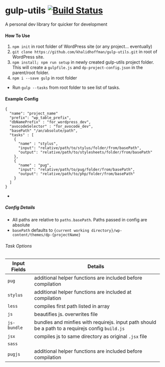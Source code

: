# gulp-utils [![Build Status](https://travis-ci.org/khalidhoffman/gulp-utils.svg?branch=master)](https://travis-ci.org/khalidhoffman/gulp-utils)
A personal dev library for quicker for development

#### How To Use
1. `npm init` in root folder of WordPress site (or any project... eventually)
2. `git clone https://github.com/khalidhoffman/gulp-utils.git` in root of WordPress site. 
3. `npm install; npm run setup` in newly created gulp-utils project folder. This will create a `gulpfile.js` and `dp-project-config.json` in the parent/root folder.
4. `npm i --save gulp` in root folder

* Run `gulp --tasks` from root folder to see list of tasks.
 
#### Example Config
```
{
  "name": "project_name"
  "prefix": "wp_table_prefix",
  "dbNamePrefix" : "for_wordpress_dev",
  "avocodeSelector" : "for_avocode_dev",
  "basePath" "/an/absolute/path",
  "tasks" : [
    {
      "name" : "stylus",
      "input": "relative/path/to/stylus/folder/from/basePath",
      "output": "relative/path/to/stylesheets/folder/from/basePath"
    },
    {
      "name" : "pug",
      "input": "relative/path/to/pug/folder/from/basePath",
      "output": "relative/path/to/php/folder/from/basePath"
    }
  ]
}
```
* 

##### Config Details
* All paths are relative to `paths.basePath`. Paths passed in config are absolute
* `basePath` defaults to `{current working directory}/wp-content/themes/dp-{projectName}`

###### Task Options

Input Fields | Details
-------------|---------
`pug`    	 | additional helper functions are included before compilation
`stylus`	 | additional helper functions are included at compilation
`less`	 	 | compiles first path listed in array
`js`  | beautifies js. overwrites file
`js-bundle`  | bundles and minfies with requirejs. input path should be a path to a requirejs config `build.js`
`jsx`		 | compiles js to same directory as original `.jsx` file
`sass`		 |
`pugjs`		 | additional helper functions are included before compilation
